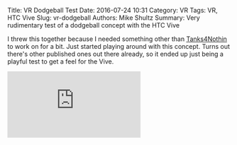 Title: VR Dodgeball Test
Date: 2016-07-24 10:31
Category: VR
Tags: VR, HTC Vive
Slug: vr-dodgeball
Authors: Mike Shultz
Summary: Very rudimentary test of a dodgeball concept with the HTC Vive

I threw this together because I needed something other than [Tanks4Nothin](https://www.tanks4nothin.com) to work on for a bit.  Just started playing around with this concept.  Turns out there's other published ones out there already, so it ended up just being a playful test to get a feel for the Vive.

<iframe class="youtube" src="https://www.youtube.com/embed/zbJ0KHun9h4" frameborder="0" allowfullscreen></iframe>